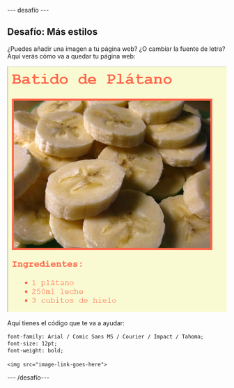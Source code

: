\--- desafío \---

## Desafío: Más estilos

¿Puedes añadir una imagen a tu página web? ¿O cambiar la fuente de letra? Aquí verás cómo va a quedar tu página web:

![captura de pantalla](images/recipe-final.png)

Aquí tienes el código que te va a ayudar:

    font-family: Arial / Comic Sans MS / Courier / Impact / Tahoma;
    font-size: 12pt;
    font-weight: bold;
    
    <img src="image-link-goes-here">
    

\--- /desafío\---